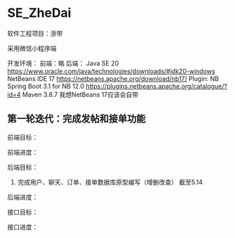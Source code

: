 # SE_ZheDai

软件工程项目：浙带
 
采用微信小程序端

开发环境：
前端：略
后端：
Java SE 20 https://www.oracle.com/java/technologies/downloads/#jdk20-windows
NetBeans IDE 17 https://netbeans.apache.org/download/nb17/
    Plugin:
    NB Spring Boot 3.1 for NB 12.0 https://plugins.netbeans.apache.org/catalogue/?id=4
Maven 3.8.7 我想NetBeans 17应该会自带

## 第一轮迭代：完成发帖和接单功能

前端目标：

前端进度：

后端目标：
1. 完成用户、聊天、订单、接单数据库原型编写（增删改查） 截至5.14

后端进度：

接口目标：

接口进度：
